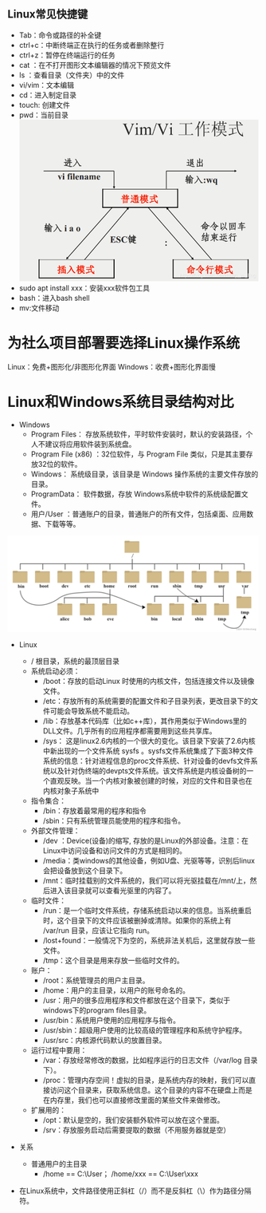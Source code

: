 ## Linux常见快捷键
- Tab：命令或路径的补全键
- ctrl+c：中断终端正在执行的任务或者删除整行
- ctrl+z：暂停在终端运行的任务
- cat ：在不打开图形文本编辑器的情况下预览文件
- ls ：查看目录（文件夹）中的文件
- vi/vim：文本编辑
- cd：进入制定目录
- touch: 创建文件
- pwd：当前目录
![](./pic/p5.png)
- sudo apt install xxx：安装xxx软件包工具
- bash：进入bash shell
- mv:文件移动

# 为社么项目部署要选择Linux操作系统
Linux：免费+图形化/非图形化界面
Windows：收费+图形化界面慢

# Linux和Windows系统目录结构对比

- Windows
	- Program Files： 存放系统软件，平时软件安装时，默认的安装路径，个人不建议将应用软件装到系统盘。
	- Program File (x86) ：32位软件，与 Program File 类似，只是其主要存放32位的软件。
	- Windows：  系统级目录，该目录是 Windows 操作系统的主要文件存放的目录。
	- ProgramData： 软件数据，存放 Windows系统中软件的系统级配置文件。
	- 用户/User ：普通账户的目录，普通账户的所有文件，包括桌面、应用数据、下载等等。

![](./pic/p11.png)

- Linux
	- /  根目录，系统的最顶层目录
	- 系统启动必须：
		- /boot：存放的启动Linux 时使用的内核文件，包括连接文件以及镜像文件。
		- /etc：存放所有的系统需要的配置文件和子目录列表，更改目录下的文件可能会导致系统不能启动。
		- /lib：存放基本代码库（比如c++库），其作用类似于Windows里的DLL文件。几乎所有的应用程序都需要用到这些共享库。
		- /sys： 这是linux2.6内核的一个很大的变化。该目录下安装了2.6内核中新出现的一个文件系统 sysfs 。sysfs文件系统集成了下面3种文件系统的信息：针对进程信息的proc文件系统、针对设备的devfs文件系统以及针对伪终端的devpts文件系统。该文件系统是内核设备树的一个直观反映。当一个内核对象被创建的时候，对应的文件和目录也在内核对象子系统中
	- 指令集合：
		- /bin：存放着最常用的程序和指令
		- /sbin：只有系统管理员能使用的程序和指令。
	- 外部文件管理：
		- /dev ：Device(设备)的缩写, 存放的是Linux的外部设备。注意：在Linux中访问设备和访问文件的方式是相同的。
		- /media：类windows的其他设备，例如U盘、光驱等等，识别后linux会把设备放到这个目录下。
		- /mnt：临时挂载别的文件系统的，我们可以将光驱挂载在/mnt/上，然后进入该目录就可以查看光驱里的内容了。
	- 临时文件：
		- /run：是一个临时文件系统，存储系统启动以来的信息。当系统重启时，这个目录下的文件应该被删掉或清除。如果你的系统上有 /var/run 目录，应该让它指向 run。
		- /lost+found：一般情况下为空的，系统非法关机后，这里就存放一些文件。
		- /tmp：这个目录是用来存放一些临时文件的。
	- 账户：
		- /root：系统管理员的用户主目录。
		- /home：用户的主目录，以用户的账号命名的。
		- /usr：用户的很多应用程序和文件都放在这个目录下，类似于windows下的program files目录。
		- /usr/bin：系统用户使用的应用程序与指令。
		- /usr/sbin：超级用户使用的比较高级的管理程序和系统守护程序。
		- /usr/src：内核源代码默认的放置目录。
	- 运行过程中要用：
		- /var：存放经常修改的数据，比如程序运行的日志文件（/var/log 目录下）。
		- /proc：管理内存空间！虚拟的目录，是系统内存的映射，我们可以直接访问这个目录来，获取系统信息。这个目录的内容不在硬盘上而是在内存里，我们也可以直接修改里面的某些文件来做修改。
	- 扩展用的：
		- /opt：默认是空的，我们安装额外软件可以放在这个里面。
		- /srv：存放服务启动后需要提取的数据（不用服务器就是空）

- 关系
	- 普通用户的主目录
		- /home == C:\User； /home/xxx == C:\User\xxx





- 在Linux系统中，文件路径使用正斜杠（/）而不是反斜杠（\）作为路径分隔符。